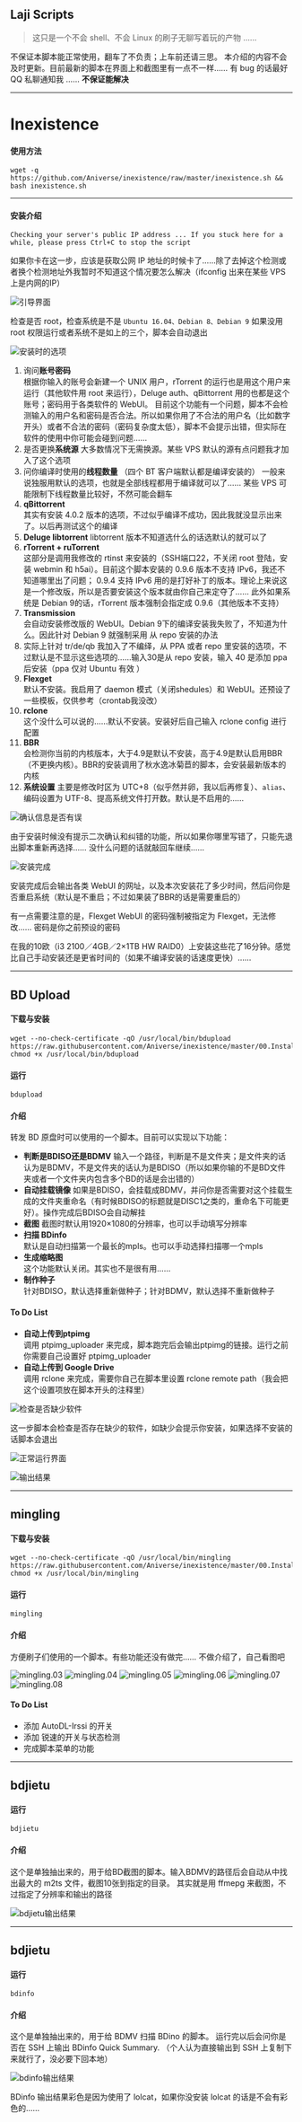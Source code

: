 ## Laji Scripts


> 这只是一个不会 shell、不会 Linux 的刷子无聊写着玩的产物 ……


不保证本脚本能正常使用，翻车了不负责；上车前还请三思。
本介绍的内容不会及时更新。目前最新的脚本在界面上和截图里有一点不一样……
有 bug 的话最好 QQ 私聊通知我 …… **不保证能解决**


-------------------
# Inexistence


#### 使用方法
``` 
wget -q https://github.com/Aniverse/inexistence/raw/master/inexistence.sh && bash inexistence.sh
```
-------------------
#### 安装介绍

`Checking your server's public IP address ...
If you stuck here for a while, please press Ctrl+C to stop the script` 

如果你卡在这一步，应该是获取公网 IP 地址的时候卡了……除了去掉这个检测或者换个检测地址外我暂时不知道这个情况要怎么解决（ifconfig 出来在某些 VPS 上是内网的IP）

![引导界面](https://github.com/Aniverse/filesss/raw/master/Images/inexistence.01.png)

检查是否 root，检查系统是不是 `Ubuntu 16.04、Debian 8、Debian 9`
如果没用 root 权限运行或者系统不是如上的三个，脚本会自动退出

![安装时的选项](https://github.com/Aniverse/filesss/raw/master/Images/inexistence.02.png)

1. 询问**账号密码**  
根据你输入的账号会新建一个 UNIX 用户，rTorrent 的运行也是用这个用户来运行（其他软件用 root 来运行），Deluge auth、qBittorrent 用的也都是这个账号；密码用于各类软件的 WebUI。
目前这个功能有一个问题，脚本不会检测输入的用户名和密码是否合法。所以如果你用了不合法的用户名（比如数字开头）或者不合法的密码（密码复杂度太低），脚本不会提示出错，但实际在软件的使用中你可能会碰到问题……
2. 是否更换**系统源**
大多数情况下无需换源。某些 VPS 默认的源有点问题我才加入了这个选项
3. 问你编译时使用的**线程数量**
（四个 BT 客户端默认都是编译安装的） 一般来说独服用默认的选项，也就是全部线程都用于编译就可以了…… 某些 VPS 可能限制下线程数量比较好，不然可能会翻车
4. **qBittorrent**  
其实有安装 4.0.2 版本的选项，不过似乎编译不成功，因此我就没显示出来了。以后再测试这个的编译 
5. **Deluge libtorrent** 
libtorrent 版本不知道选什么的话选默认的就可以了
6. **rTorrent + ruTorrent**   
这部分是调用我修改的 rtinst 来安装的（SSH端口22，不关闭 root 登陆，安装 webmin 和 h5ai）。目前这个脚本安装的 0.9.6 版本不支持 IPv6，我还不知道哪里出了问题； 0.9.4 支持 IPv6 用的是打好补丁的版本。理论上来说这是一个修改版，所以是否要安装这个版本就由你自己来定夺了…… 此外如果系统是 Debian 9的话，rTorrent 版本强制会指定成 0.9.6（其他版本不支持）
7. **Transmission**  
会自动安装修改版的 WebUI。Debian 9下的编译安装我失败了，不知道为什么。因此针对 Debian 9 就强制采用 从 repo 安装的办法
8. 实际上针对 tr/de/qb 我加入了不编绎，从 PPA 或者 repo 里安装的选项，不过默认是不显示这些选项的……输入30是从 repo 安装，输入 40 是添加 ppa 后安装（ppa 仅对 Ubuntu 有效 ）
9. **Flexget**  
默认不安装。我启用了 daemon 模式（关闭shedules）和 WebUI。还预设了一些模板，仅供参考（crontab我没改）
10. **rclone**  
这个没什么可以说的……默认不安装。安装好后自己输入 rclone config 进行配置
11. **BBR**  
会检测你当前的内核版本，大于4.9是默认不安装，高于4.9是默认启用BBR（不更换内核）。BBR的安装调用了秋水逸冰菊苣的脚本，会安装最新版本的内核
12. **系统设置** 
主要是修改时区为 UTC+8（似乎然并卵，我以后再修复）、`alias`、编码设置为 UTF-8、提高系统文件打开数。默认是不启用的……

![确认信息是否有误](https://github.com/Aniverse/filesss/raw/master/Images/inexistence.03.png)

由于安装时候没有提示二次确认和纠错的功能，所以如果你哪里写错了，只能先退出脚本重新再选择…… 没什么问题的话就敲回车继续……

![安装完成](https://github.com/Aniverse/filesss/raw/master/Images/inexistence.04.png)

安装完成后会输出各类 WebUI 的网址，以及本次安装花了多少时间，然后问你是否重启系统（默认是不重启；不过如果装了BBR的话是需要重启的）

有一点需要注意的是，Flexget WebUI 的密码强制被指定为 Flexget，无法修改…… 密码是你之前预设的密码

在我的10欧（i3 2100／4GB／2×1TB HW RAID0）上安装这些花了16分钟。感觉比自己手动安装还是更省时间的（如果不编译安装的话速度更快）……

-------------------
## BD Upload

#### 下载与安装
```
wget --no-check-certificate -qO /usr/local/bin/bdupload https://raw.githubusercontent.com/Aniverse/inexistence/master/00.Installation/script/bdupload.sh
chmod +x /usr/local/bin/bdupload
```
#### 运行
```
bdupload
```
#### 介绍

转发 BD 原盘时可以使用的一个脚本。目前可以实现以下功能：

- **判断是BDISO还是BDMV** 
输入一个路径，判断是不是文件夹；是文件夹的话认为是BDMV，不是文件夹的话认为是BDISO（所以如果你输的不是BD文件夹或者一个文件夹内包含多个BD的话是会出错的）
- **自动挂载镜像**
如果是BDISO，会挂载成BDMV，并问你是否需要对这个挂载生成的文件夹重命名（有时候BDISO的标题就是DISC1之类的，重命名下可能更好）。操作完成后BDISO会自动解挂
- **截图**
截图时默认用1920×1080的分辨率，也可以手动填写分辨率
- **扫描 BDinfo**  
默认是自动扫描第一个最长的mpls。也可以手动选择扫描哪一个mpls
- **生成缩略图**  
这个功能默认关闭。其实也不是很有用……
- **制作种子**  
针对BDISO，默认选择重新做种子；针对BDMV，默认选择不重新做种子

#### To Do List

- **自动上传到ptpimg**  
调用 ptpimg_uploader 来完成，脚本跑完后会输出ptpimg的链接。运行之前你需要自己设置好 ptpimg_uploader
- **自动上传到 Google Drive**  
调用 rclone 来完成，需要你自己在脚本里设置 rclone remote path（我会把这个设置项放在脚本开头的注释里）

![检查是否缺少软件](https://github.com/Aniverse/filesss/raw/master/Images/bdupload.01.png)

这一步脚本会检查是否存在缺少的软件，如缺少会提示你安装，如果选择不安装的话脚本会退出

![正常运行界面](https://github.com/Aniverse/filesss/raw/master/Images/bdupload.02.png)

![输出结果](https://github.com/Aniverse/filesss/raw/master/Images/bdupload.03.png)


-------------------
## mingling

#### 下载与安装
```
wget --no-check-certificate -qO /usr/local/bin/mingling https://raw.githubusercontent.com/Aniverse/inexistence/master/00.Installation/script/mingling.sh
chmod +x /usr/local/bin/mingling
```

#### 运行
```
mingling
```

#### 介绍

方便刷子们使用的一个脚本。有些功能还没有做完……
不做介绍了，自己看图吧
 
![mingling.03](https://github.com/Aniverse/filesss/raw/master/Images/mingling.03.png)
![mingling.04](https://github.com/Aniverse/filesss/raw/master/Images/mingling.04.png)
![mingling.05](https://github.com/Aniverse/filesss/raw/master/Images/mingling.05.png)
![mingling.06](https://github.com/Aniverse/filesss/raw/master/Images/mingling.06.png)
![mingling.07](https://github.com/Aniverse/filesss/raw/master/Images/mingling.07.png)
![mingling.08](https://github.com/Aniverse/filesss/raw/master/Images/mingling.08.png)

#### To Do List
- 添加 AutoDL-Irssi 的开关
- 添加 锐速的开关与状态检测
- 完成脚本菜单的功能

 -------------------
## bdjietu

#### 运行
```
bdjietu
```

 #### 介绍

这个是单独抽出来的，用于给BD截图的脚本。输入BDMV的路径后会自动从中找出最大的 m2ts 文件，截图10张到指定的目录。
其实就是用 ffmepg 来截图，不过指定了分辨率和输出的路径
 
 ![bdjietu输出结果](https://github.com/Aniverse/filesss/raw/master/Images/bdjietu.01.png)
 
  -------------------
 ## bdjietu

####  运行
```
bdinfo
```

#### 介绍

这个是单独抽出来的，用于给 BDMV 扫描 BDino 的脚本。
运行完以后会问你是否在 SSH 上输出 BDinfo Quick Summary. （个人认为直接输出到 SSH 上复制下来就行了，没必要下回本地）

  ![bdinfo输出结果](https://github.com/Aniverse/filesss/raw/master/Images/bdinfo.01.png)
 
 BDinfo 输出结果彩色是因为使用了 lolcat，如果你没安装 lolcat 的话是不会有彩色的……
 
 
 
 
 